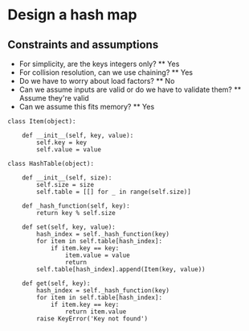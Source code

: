 # Design a hash map

## Constraints and assumptions

* For simplicity, are the keys integers only?
** Yes
* For collision resolution, can we use chaining?
** Yes
* Do we have to worry about load factors?
** No
* Can we assume inputs are valid or do we have to validate them?
** Assume they're valid
* Can we assume this fits memory?
** Yes

```
class Item(object):

    def __init__(self, key, value):
        self.key = key
        self.value = value

class HashTable(object):

    def __init__(self, size):
        self.size = size
        self.table = [[] for _ in range(self.size)]

    def _hash_function(self, key):
        return key % self.size

    def set(self, key, value):
        hash_index = self._hash_function(key)
        for item in self.table[hash_index]:
            if item.key == key:
                item.value = value
                return
        self.table[hash_index].append(Item(key, value))

    def get(self, key):
        hash_index = self._hash_function(key)
        for item in self.table[hash_index]:
            if item.key == key:
                return item.value
        raise KeyError('Key not found')
```
